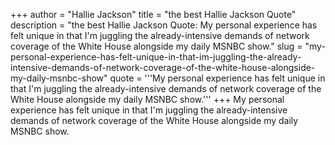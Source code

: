 +++
author = "Hallie Jackson"
title = "the best Hallie Jackson Quote"
description = "the best Hallie Jackson Quote: My personal experience has felt unique in that I'm juggling the already-intensive demands of network coverage of the White House alongside my daily MSNBC show."
slug = "my-personal-experience-has-felt-unique-in-that-im-juggling-the-already-intensive-demands-of-network-coverage-of-the-white-house-alongside-my-daily-msnbc-show"
quote = '''My personal experience has felt unique in that I'm juggling the already-intensive demands of network coverage of the White House alongside my daily MSNBC show.'''
+++
My personal experience has felt unique in that I'm juggling the already-intensive demands of network coverage of the White House alongside my daily MSNBC show.
